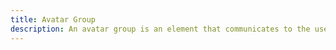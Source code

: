 ```yaml
---
title: Avatar Group
description: An avatar group is an element that communicates to the user that there is more than 1 person associated to an item.
---
```

